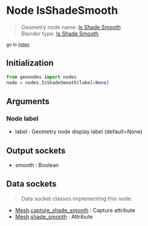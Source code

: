 
# Node IsShadeSmooth

> Geometry node name: [Is Shade Smooth](https://docs.blender.org/manual/en/latest/modeling/geometry_nodes/mesh/is_shade_smooth.html)<br>
  Blender type: [Is Shade Smooth](https://docs.blender.org/api/current/bpy.types.GeometryNodeInputShadeSmooth.html)
  
<sub>go to [index](/docs/index.md)</sub>

Initialization
--------------
```python
from geonodes import nodes
node = nodes.IsShadeSmooth(label=None)
```



## Arguments


### Node label

- label : Geometry node display label (default=None)

## Output sockets

- smooth : Boolean

## Data sockets

> Data socket classes implementing this node.
  
  
- [Mesh](/docs/sockets/Mesh.md).[capture_shade_smooth](/docs/sockets/Mesh.md#capture_shade_smooth) : Capture attribute
- [Mesh](/docs/sockets/Mesh.md).[shade_smooth](/docs/sockets/Mesh.md#shade_smooth) : Attribute
  
